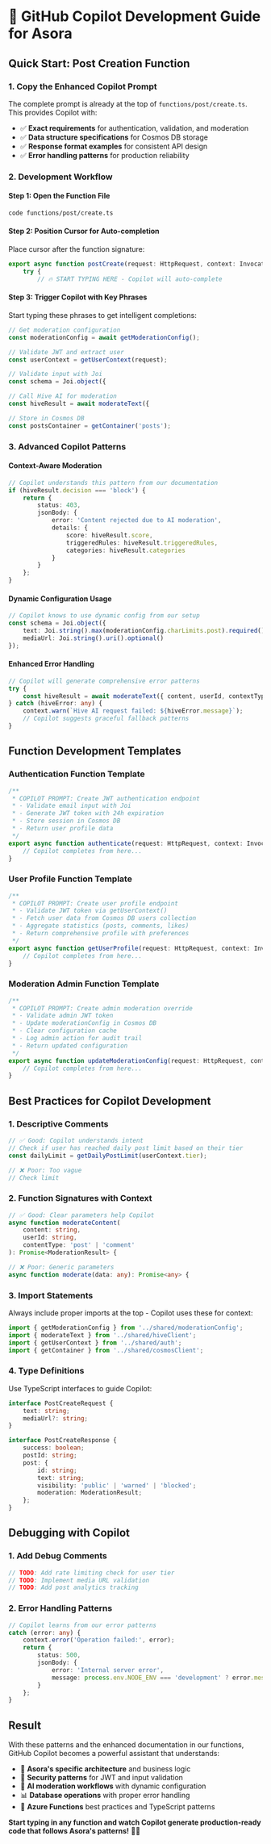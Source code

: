 # 🧠 GitHub Copilot Development Guide for Asora

## Quick Start: Post Creation Function

### 1. Copy the Enhanced Copilot Prompt
The complete prompt is already at the top of `functions/post/create.ts`. This provides Copilot with:
- ✅ **Exact requirements** for authentication, validation, and moderation
- ✅ **Data structure specifications** for Cosmos DB storage  
- ✅ **Response format examples** for consistent API design
- ✅ **Error handling patterns** for production reliability

### 2. Development Workflow

#### Step 1: Open the Function File
```bash
code functions/post/create.ts
```

#### Step 2: Position Cursor for Auto-completion
Place cursor after the function signature:
```typescript
export async function postCreate(request: HttpRequest, context: InvocationContext): Promise<HttpResponseInit> {
    try {
        // 🔥 START TYPING HERE - Copilot will auto-complete
```

#### Step 3: Trigger Copilot with Key Phrases
Start typing these phrases to get intelligent completions:

```typescript
// Get moderation configuration
const moderationConfig = await getModerationConfig();

// Validate JWT and extract user
const userContext = getUserContext(request);

// Validate input with Joi
const schema = Joi.object({

// Call Hive AI for moderation
const hiveResult = await moderateText({

// Store in Cosmos DB
const postsContainer = getContainer('posts');
```

### 3. Advanced Copilot Patterns

#### Context-Aware Moderation
```typescript
// Copilot understands this pattern from our documentation
if (hiveResult.decision === 'block') {
    return {
        status: 403,
        jsonBody: {
            error: 'Content rejected due to AI moderation',
            details: {
                score: hiveResult.score,
                triggeredRules: hiveResult.triggeredRules,
                categories: hiveResult.categories
            }
        }
    };
}
```

#### Dynamic Configuration Usage
```typescript
// Copilot knows to use dynamic config from our setup
const schema = Joi.object({
    text: Joi.string().max(moderationConfig.charLimits.post).required(),
    mediaUrl: Joi.string().uri().optional()
});
```

#### Enhanced Error Handling
```typescript
// Copilot will generate comprehensive error patterns
try {
    const hiveResult = await moderateText({ content, userId, contextType: 'post' });
} catch (hiveError: any) {
    context.warn(`Hive AI request failed: ${hiveError.message}`);
    // Copilot suggests graceful fallback patterns
}
```

## Function Development Templates

### Authentication Function Template
```typescript
/**
 * COPILOT PROMPT: Create JWT authentication endpoint
 * - Validate email input with Joi
 * - Generate JWT token with 24h expiration
 * - Store session in Cosmos DB
 * - Return user profile data
 */
export async function authenticate(request: HttpRequest, context: InvocationContext): Promise<HttpResponseInit> {
    // Copilot completes from here...
}
```

### User Profile Function Template
```typescript
/**
 * COPILOT PROMPT: Create user profile endpoint
 * - Validate JWT token via getUserContext()
 * - Fetch user data from Cosmos DB users collection
 * - Aggregate statistics (posts, comments, likes)
 * - Return comprehensive profile with preferences
 */
export async function getUserProfile(request: HttpRequest, context: InvocationContext): Promise<HttpResponseInit> {
    // Copilot completes from here...
}
```

### Moderation Admin Function Template
```typescript
/**
 * COPILOT PROMPT: Create admin moderation override
 * - Validate admin JWT token
 * - Update moderationConfig in Cosmos DB
 * - Clear configuration cache
 * - Log admin action for audit trail
 * - Return updated configuration
 */
export async function updateModerationConfig(request: HttpRequest, context: InvocationContext): Promise<HttpResponseInit> {
    // Copilot completes from here...
}
```

## Best Practices for Copilot Development

### 1. **Descriptive Comments**
```typescript
// ✅ Good: Copilot understands intent
// Check if user has reached daily post limit based on their tier
const dailyLimit = getDailyPostLimit(userContext.tier);

// ❌ Poor: Too vague
// Check limit
```

### 2. **Function Signatures with Context**
```typescript
// ✅ Good: Clear parameters help Copilot
async function moderateContent(
    content: string, 
    userId: string, 
    contentType: 'post' | 'comment'
): Promise<ModerationResult> {

// ❌ Poor: Generic parameters
async function moderate(data: any): Promise<any> {
```

### 3. **Import Statements**
Always include proper imports at the top - Copilot uses these for context:
```typescript
import { getModerationConfig } from '../shared/moderationConfig';
import { moderateText } from '../shared/hiveClient';
import { getUserContext } from '../shared/auth';
import { getContainer } from '../shared/cosmosClient';
```

### 4. **Type Definitions**
Use TypeScript interfaces to guide Copilot:
```typescript
interface PostCreateRequest {
    text: string;
    mediaUrl?: string;
}

interface PostCreateResponse {
    success: boolean;
    postId: string;
    post: {
        id: string;
        text: string;
        visibility: 'public' | 'warned' | 'blocked';
        moderation: ModerationResult;
    };
}
```

## Debugging with Copilot

### 1. **Add Debug Comments**
```typescript
// TODO: Add rate limiting check for user tier
// TODO: Implement media URL validation
// TODO: Add post analytics tracking
```

### 2. **Error Handling Patterns**
```typescript
// Copilot learns from our error patterns
catch (error: any) {
    context.error('Operation failed:', error);
    return {
        status: 500,
        jsonBody: { 
            error: 'Internal server error',
            message: process.env.NODE_ENV === 'development' ? error.message : 'Operation failed'
        }
    };
}
```

## Result
With these patterns and the enhanced documentation in our functions, GitHub Copilot becomes a powerful assistant that understands:
- 🎯 **Asora's specific architecture** and business logic
- 🔐 **Security patterns** for JWT and input validation  
- 🤖 **AI moderation workflows** with dynamic configuration
- 📊 **Database operations** with proper error handling
- 🚀 **Azure Functions** best practices and TypeScript patterns

**Start typing in any function and watch Copilot generate production-ready code that follows Asora's patterns!** 🧠✨
